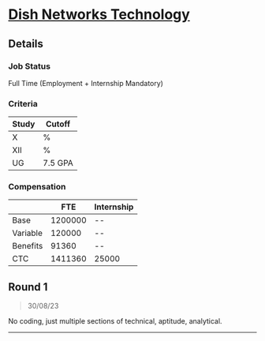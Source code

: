 # [Dish Networks Technology](https://careers.dish.com/india/)

## Details

### Job Status

Full Time (Employment + Internship Mandatory)

### Criteria

| Study | Cutoff  |
|-------|---------|
| X     | %       |
| XII   | %       |
| UG    | 7.5 GPA |

[comment]: # (Any other details go under this. This is a comment)

### Compensation

|          | FTE     | Internship |
|----------|---------|------------|
| Base     | 1200000 | --         |
| Variable | 120000  | --         |
| Benefits | 91360   | --         |
| CTC      | 1411360 | 25000      |

[comment]: # (Details about the rounds go under this comment.)

## Round 1

> 30/08/23

[comment]: # (Summary of the sections and experience below this comment.)

No coding, just multiple sections of technical, aptitude, analytical.

---
